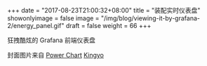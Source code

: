 ﻿+++
date = "2017-08-23T21:00:32+08:00"
title = "装配实时仪表盘"
showonlyimage = false
image = "/img/blog/viewing-it-by-grafana-2/energy_panel.gif"
draft = false
weight = 66
+++

狂拽酷炫的 Grafana 前端仪表盘
<!--more-->



封面图片来自 [Power Chart](https://dribbble.com/shots/1861371-Power-Chart) <a href="https://dribbble.com/Kingyo"><i class="fa fa-dribbble" aria-hidden="true"></i> Kingyo</a>
